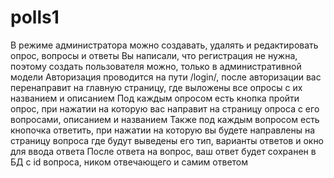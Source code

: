 # polls1
В режиме администратора можно создавать, удалять и редактировать опрос, вопросы и ответы
Вы написали, что регистрация не нужна, поэтому создать пользователя можно, только в административной модели
Авторизация проводится на пути /login/, после авторизации вас перенаправит на главную страницу, где выложены все опросы с их названием и описанием
Под каждым опросом есть кнопка пройти опрос, при нажатии на которую вас направит на страницу опроса с его вопросами, описанием и названием
Также под каждым вопросом есть кнопочка ответить, при нажатии на которую вы будете направлены на страницу вопроса где будут выведены его тип, варианты ответов и окно для ввода ответа
После ответа на вопрос, ваш ответ будет сохранен в БД с id вопроса, ником отвечающего и самим ответом
